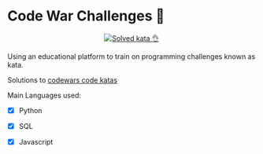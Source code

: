 # Code War Challenges :space_invader:

<p align="center">
   <a href="https://www.codewars.com">
      <img src="https://img.shields.io/badge/solved%20kata-51-red.svg"
           title="Solved kata 👌">
   </a>
<p>

Using an educational platform to train on programming challenges known as kata.

Solutions to [codewars code katas](https://www.codewars.com/users/naistangz)

Main Languages used:
- [x] Python
- [x] SQL
- [x] Javascript

